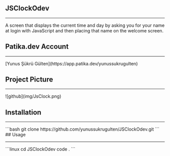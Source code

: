 ## JSClockOdev
<hr>
A screen that displays the current time and day by asking you for your name at login with JavaScript and then placing that name on the welcome screen.

## Patika.dev Account
<hr>
[Yunus Şükrü Gülten](https://app.patika.dev/yunussukrugulten)

## Project Picture
<hr>
![github](img/JsClock.png)

## Installation
<hr>
```bash
git clone https://github.com/yunussukrugulten/JSClockOdev.git
```
## Usage
<hr>
```linux
cd JSClockOdev
code .
```
